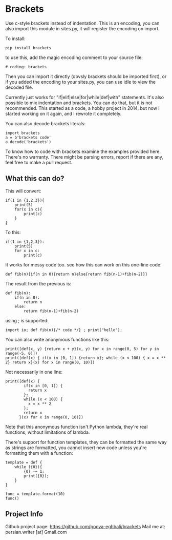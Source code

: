 
# Brackets

Use c-style brackets instead of indentation. This is an encoding, you can also import this module in sites.py, it will register the encoding on import.

To install:

```
pip install brackets
```

to use this, add the magic encoding comment to your source file:

```
# coding: brackets
```

Then you can import it directly (obvsly brackets should be imported first), or if you added the encoding to your sites.py, you can use idle to view the decoded file.


Currently just works for "if|elif|else|for|while|def|with" statements. It's also possible to mix indentation and brackets. You can do that, but it is not recommended.
This started as a code, a hobby project in 2014, but now I started working on it again, and I rewrote it completely.

You can also decode brackets literals:

```
import brackets
a = b'brackets code'
a.decode('brackets')
```

To know how to code with brackets examine the examples provided here. There's no warranty. There might be parsing errors, report if there are any, feel free to make a pull request.

## What this can do?

This will convert:

```
if(1 in {1,2,3}){
    print(5)
    for(x in c){
        print(c)
    }
}
```

To this:

```
if(1 in {1,2,3}):
    print(5)
    for x in c:
        print(c)
```

It works for messy code too. see how this can work on this one-line code:

```
def fib(n){if(n in 0){return n}else{return fib(n-1)+fib(n-2)}}
```

The result from the previous is:

```
def fib(n):
    if(n in 0):
        return n
    else:
        return fib(n-1)+fib(n-2)
```

using ; is supported:

```
import io; def fib(n){/* code */} ; print("hello");
```

You can also write anonymous functions like this:

```
print([def(x, y) {return x + y}(x, y) for x in range(0, 5) for y in range(-5, 0)])
print([def(x) { if(x in [0, 1]) {return x}; while (x < 100) { x = x ** 2} return x}(x) for x in range(0, 10)])
```
    
Not necessarily in one line:

```
print([def(x) {
        if(x in [0, 1]) {
          return x
        };
        while (x < 100) {
          x = x ** 2
        };
        return x
      }(x) for x in range(0, 10)])
```

Note that this anonymous function isn't Python lambda, they're real functions, without limitations of lambda.

There's support for function templates, they can be formatted the same way as strings are formatted, you cannot insert new code unless you're formatting them with a function:

```
template = def {
    while ({0}){
        {0} -= 1;
        print({0});
    }
}

func = template.format(10)
func()
```

## Project Info

Github project page: https://github.com/pooya-eghbali/brackets
Mail me at: persian.writer [at] Gmail.com
